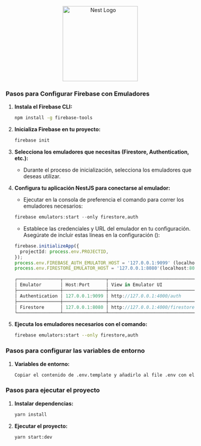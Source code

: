 <p align="center">
  <a href="http://nestjs.com/" target="blank"><img src="https://nestjs.com/img/logo-small.svg" width="200" alt="Nest Logo" /></a>
</p>

[circleci-image]: https://img.shields.io/circleci/build/github/nestjs/nest/master?token=abc123def456
[circleci-url]: https://circleci.com/gh/nestjs/nest

### Pasos para Configurar Firebase con Emuladores

1. **Instala el Firebase CLI:**

   ```bash
   npm install -g firebase-tools
   ```

2. **Inicializa Firebase en tu proyecto:**

   ```bash
   firebase init
   ```

3. **Selecciona los emuladores que necesitas (Firestore, Authentication, etc.):**

   - Durante el proceso de inicialización, selecciona los emuladores que deseas utilizar.

4. **Configura tu aplicación NestJS para conectarse al emulador:**

   - Ejecutar en la consola de preferencia el comando para correr los emuladores necesarios:

   ```typescript
   firebase emulators:start --only firestore,auth
   ```

   - Establece las credenciales y URL del emulador en tu configuración. Asegúrate de incluir estas líneas en la configuración ():

   ```typescript
   firebase.initializeApp({
     projectId: process.env.PROJECTID,
   });
   process.env.FIREBASE_AUTH_EMULATOR_HOST = '127.0.0.1:9099' (localhost:9099); //Asegúrarse de colocar los valores correctos
   process.env.FIRESTORE_EMULATOR_HOST = '127.0.0.1:8080'(localhost:8080); //Asegúrarse de colocar los valores correctos

   ┌────────────────┬────────────────┬─────────────────────────────────┐
   │ Emulator       │ Host:Port      │ View in Emulator UI             │
   ├────────────────┼────────────────┼─────────────────────────────────┤
   │ Authentication │ 127.0.0.1:9099 │ http://127.0.0.1:4000/auth      │
   ├────────────────┼────────────────┼─────────────────────────────────┤
   │ Firestore      │ 127.0.0.1:8080 │ http://127.0.0.1:4000/firestore │
   └────────────────┴────────────────┴─────────────────────────────────┘
   ```

5. **Ejecuta los emuladores necesarios con el comando:**
   ```bash
   firebase emulators:start --only firestore,auth
   ```

### Pasos para configurar las variables de entorno

1. **Variables de entorno:**

   ```bash
   Copiar el contenido de .env.template y añadirlo al file .env con el projectID colocado al momento de crear el emulador
   ```

### Pasos para ejecutar el proyecto

1. **Instalar dependencias:**

   ```bash
   yarn install
   ```

2. **Ejecutar el proyecto:**

   ```bash
   yarn start:dev
   ```
